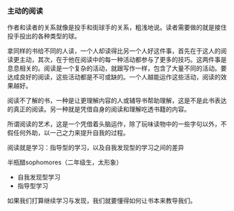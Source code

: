 ### 主动的阅读

作者和读者的关系就像是投手和街球手的关系，粗浅地说。读者需要做的就是接住投手投出的各种类型的球。

拿同样的书给不同的人读，一个人却读得比另一个人好这件事，首先在于这人的阅读更主动，其次，在于他在阅读中的每一种活动都参与了更多的技巧。这两件事是息息相关的。阅读是一个复杂的活动，就跟写作一样，包含了大量不同的活动。要达成良好的阅读，这些活动都是不可或缺的。一个人越能运作这些活动，阅读的效果越好。

阅读不了解的书，一种是让更理解内容的人或辅导书帮助理解，这是不是此书表达的真正的阅读。另一种就是凭借自身的阅读和理解吃透书籍的内容。

所谓阅读的艺术，这是一个凭借着头脑运作，除了玩味读物中的一些字句以外，不假任何外助，以一己之力来提升自我的过程。

阅读就是学习：指导型的学习，以及自我发现型的学习之间的差异

半瓶醋sophomores（二年级生，太形象）

- 自我发现型学习
- 指导型学习

如果我们打算继续学习与发现，我们就要懂得如何让书本来教导我们。

